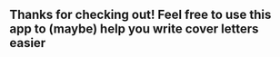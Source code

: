<h2>Thanks for checking out! Feel free to use this app to (maybe) help you write cover letters easier</h2>